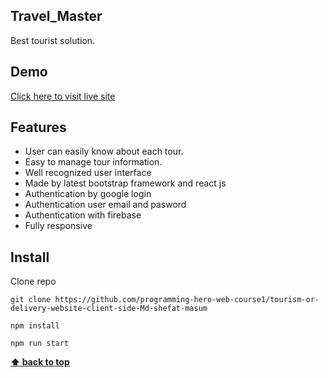 ## Travel_Master

Best tourist solution.

## Demo

<a target="_blank" href="https://tms.sobujdiganta.com">Click here to visit live site</a>

## Features 
- User can easily know about each tour.
- Easy to manage tour information.
- Well recognized user interface
- Made by latest bootstrap framework and react js
- Authentication by google login
- Authentication user email and pasword
- Authentication with firebase
- Fully responsive

## Install

Clone repo

```
git clone https://github.com/programming-hero-web-course1/tourism-or-delivery-website-client-side-Md-shefat-masum
```

```
npm install
```

```
npm run start
```

**[⬆ back to top](#Travel_Master)**

[Demo]:#Demo
[Features]:#Features
[Install]:#install